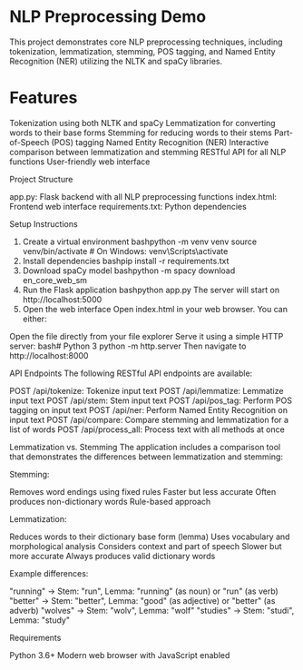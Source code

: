 # NLP Preprocessing Demo
This project demonstrates core NLP preprocessing techniques, including tokenization, lemmatization, stemming, POS tagging, and Named Entity Recognition (NER) utilizing the NLTK and spaCy libraries.
# Features

Tokenization using both NLTK and spaCy
Lemmatization for converting words to their base forms
Stemming for reducing words to their stems
Part-of-Speech (POS) tagging
Named Entity Recognition (NER)
Interactive comparison between lemmatization and stemming
RESTful API for all NLP functions
User-friendly web interface

Project Structure

app.py: Flask backend with all NLP preprocessing functions
index.html: Frontend web interface
requirements.txt: Python dependencies

Setup Instructions
1. Create a virtual environment
bashpython -m venv venv
source venv/bin/activate  # On Windows: venv\Scripts\activate
2. Install dependencies
bashpip install -r requirements.txt
3. Download spaCy model
bashpython -m spacy download en_core_web_sm
4. Run the Flask application
bashpython app.py
The server will start on http://localhost:5000
5. Open the web interface
Open index.html in your web browser. You can either:

Open the file directly from your file explorer
Serve it using a simple HTTP server:
bash# Python 3
python -m http.server
Then navigate to http://localhost:8000

API Endpoints
The following RESTful API endpoints are available:

POST /api/tokenize: Tokenize input text
POST /api/lemmatize: Lemmatize input text
POST /api/stem: Stem input text
POST /api/pos_tag: Perform POS tagging on input text
POST /api/ner: Perform Named Entity Recognition on input text
POST /api/compare: Compare stemming and lemmatization for a list of words
POST /api/process_all: Process text with all methods at once

Lemmatization vs. Stemming
The application includes a comparison tool that demonstrates the differences between lemmatization and stemming:

Stemming:

Removes word endings using fixed rules
Faster but less accurate
Often produces non-dictionary words
Rule-based approach


Lemmatization:

Reduces words to their dictionary base form (lemma)
Uses vocabulary and morphological analysis
Considers context and part of speech
Slower but more accurate
Always produces valid dictionary words



Example differences:

"running" → Stem: "run", Lemma: "running" (as noun) or "run" (as verb)
"better" → Stem: "better", Lemma: "good" (as adjective) or "better" (as adverb)
"wolves" → Stem: "wolv", Lemma: "wolf"
"studies" → Stem: "studi", Lemma: "study"

Requirements

Python 3.6+
Modern web browser with JavaScript enabled
